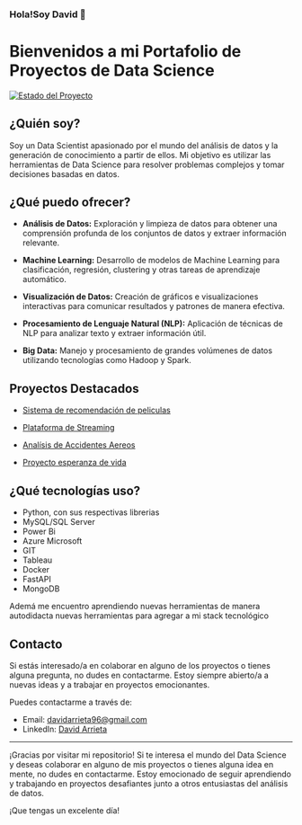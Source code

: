 ### Hola!Soy David 👋

# Bienvenidos a mi Portafolio de Proyectos de Data Science

[![Estado del Proyecto](https://img.shields.io/badge/Estado-Activo-brightgreen)](https://github.com/Davidarr96)

## ¿Quién soy?

Soy un Data Scientist apasionado por el mundo del análisis de datos y la generación de conocimiento a partir de ellos. Mi objetivo es utilizar las herramientas de Data Science para resolver problemas complejos y tomar decisiones basadas en datos.

## ¿Qué puedo ofrecer?

- **Análisis de Datos:** Exploración y limpieza de datos para obtener una comprensión profunda de los conjuntos de datos y extraer información relevante.

- **Machine Learning:** Desarrollo de modelos de Machine Learning para clasificación, regresión, clustering y otras tareas de aprendizaje automático.

- **Visualización de Datos:** Creación de gráficos e visualizaciones interactivas para comunicar resultados y patrones de manera efectiva.

- **Procesamiento de Lenguaje Natural (NLP):** Aplicación de técnicas de NLP para analizar texto y extraer información útil.

- **Big Data:** Manejo y procesamiento de grandes volúmenes de datos utilizando tecnologías como Hadoop y Spark.

## Proyectos Destacados

- [Sistema de recomendación de peliculas](https://github.com/Davidarr96/Recomendacion-de-peliculas-y-API)

- [Plataforma de Streaming](https://github.com/Davidarr96/Plataformas-de-Streaming)

- [Analísis de Accidentes Aereos](https://github.com/Davidarr96/Analisis-Accidentes-Aereos-Data-Analytics)

- [Proyecto esperanza de vida ](https://github.com/datainsi/Esperanza_de_vida)

## ¿Qué tecnologías uso?

- Python, con sus respectivas librerias
- MySQL/SQL Server
- Power Bi
- Azure Microsoft
- GIT
- Tableau
- Docker
-  FastAPI
-  MongoDB

Ademá me encuentro aprendiendo nuevas herramientas de manera autodidacta nuevas herramientas para agregar a mi stack tecnológico 
  

## Contacto

Si estás interesado/a en colaborar en alguno de los proyectos o tienes alguna pregunta, no dudes en contactarme. Estoy siempre abierto/a a nuevas ideas y a trabajar en proyectos emocionantes.

Puedes contactarme a través de:

- Email: davidarrieta96@gmail.com
- LinkedIn: [David Arrieta](https://www.linkedin.com/in/david-jesus-arrieta/)



---

¡Gracias por visitar mi repositorio! Si te interesa el mundo del Data Science y deseas colaborar en alguno de mis proyectos o tienes alguna idea en mente, no dudes en contactarme. Estoy emocionado de seguir aprendiendo y trabajando en proyectos desafiantes junto a otros entusiastas del análisis de datos.

¡Que tengas un excelente día!
